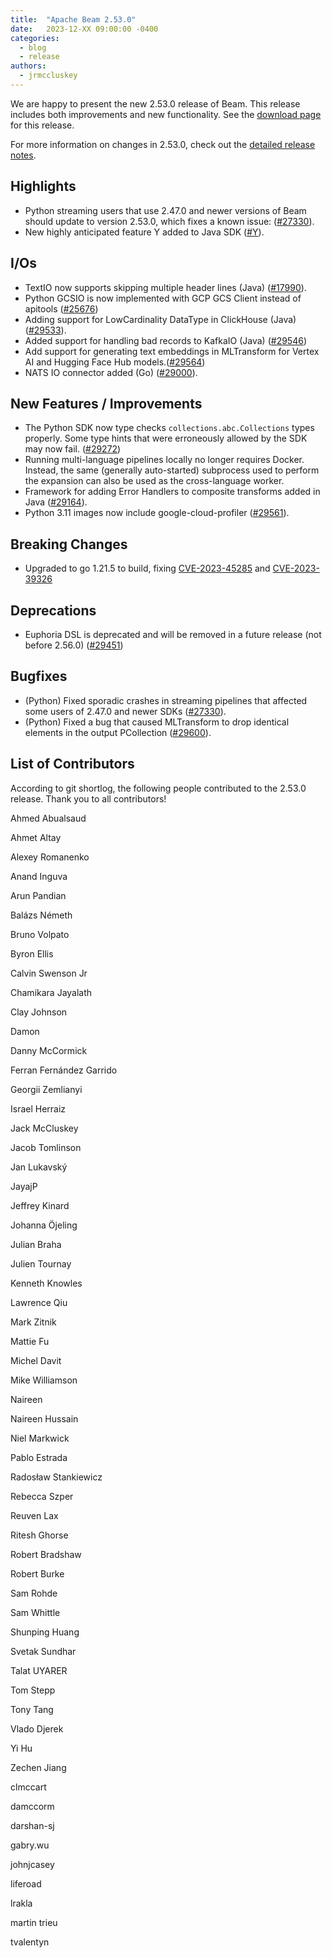 ```yaml
---
title:  "Apache Beam 2.53.0"
date:   2023-12-XX 09:00:00 -0400
categories:
  - blog
  - release
authors:
  - jrmccluskey
---
```

<!--
Licensed under the Apache License, Version 2.0 (the "License");
you may not use this file except in compliance with the License.
You may obtain a copy of the License at
http://www.apache.org/licenses/LICENSE-2.0
Unless required by applicable law or agreed to in writing, software
distributed under the License is distributed on an "AS IS" BASIS,
WITHOUT WARRANTIES OR CONDITIONS OF ANY KIND, either express or implied.
See the License for the specific language governing permissions and
limitations under the License.
-->

We are happy to present the new 2.53.0 release of Beam.
This release includes both improvements and new functionality.
See the [download page](/get-started/downloads/) for this release.

<!--more-->

For more information on changes in 2.53.0, check out the [detailed release notes](https://github.com/apache/beam/milestone/17).

## Highlights

* Python streaming users that use 2.47.0 and newer versions of Beam should update to version 2.53.0, which fixes a known issue: ([#27330](https://github.com/apache/beam/issues/27330)).
* New highly anticipated feature Y added to Java SDK ([#Y](https://github.com/apache/beam/issues/Y)).

## I/Os

* TextIO now supports skipping multiple header lines (Java) ([#17990](https://github.com/apache/beam/issues/17990)).
* Python GCSIO is now implemented with GCP GCS Client instead of apitools ([#25676](https://github.com/apache/beam/issues/25676))
* Adding support for LowCardinality DataType in ClickHouse (Java) ([#29533](https://github.com/apache/beam/pull/29533)).
* Added support for handling bad records to KafkaIO (Java) ([#29546](https://github.com/apache/beam/pull/29546))
* Add support for generating text embeddings in MLTransform for Vertex AI and Hugging Face Hub models.([#29564](https://github.com/apache/beam/pull/29564))
* NATS IO connector added (Go) ([#29000](https://github.com/apache/beam/issues/29000)).

## New Features / Improvements

* The Python SDK now type checks `collections.abc.Collections` types properly. Some type hints that were erroneously allowed by the SDK may now fail. ([#29272](https://github.com/apache/beam/pull/29272))
* Running multi-language pipelines locally no longer requires Docker.
  Instead, the same (generally auto-started) subprocess used to perform the
  expansion can also be used as the cross-language worker.
* Framework for adding Error Handlers to composite transforms added in Java ([#29164](https://github.com/apache/beam/pull/29164)).
* Python 3.11 images now include google-cloud-profiler ([#29561](https://github.com/apache/beam/pull/29651)).

## Breaking Changes

* Upgraded to go 1.21.5 to build, fixing [CVE-2023-45285](https://security-tracker.debian.org/tracker/CVE-2023-45285) and [CVE-2023-39326](https://security-tracker.debian.org/tracker/CVE-2023-39326)

## Deprecations

* Euphoria DSL is deprecated and will be removed in a future release (not before 2.56.0) ([#29451](https://github.com/apache/beam/issues/29451))

## Bugfixes

* (Python) Fixed sporadic crashes in streaming pipelines that affected some users of 2.47.0 and newer SDKs ([#27330](https://github.com/apache/beam/issues/27330)).
* (Python) Fixed a bug that caused MLTransform to drop identical elements in the output PCollection ([#29600](https://github.com/apache/beam/issues/29600)).

## List of Contributors

According to git shortlog, the following people contributed to the 2.53.0 release. Thank you to all contributors!

Ahmed Abualsaud

Ahmet Altay

Alexey Romanenko

Anand Inguva

Arun Pandian

Balázs Németh

Bruno Volpato

Byron Ellis

Calvin Swenson Jr

Chamikara Jayalath

Clay Johnson

Damon

Danny McCormick

Ferran Fernández Garrido

Georgii Zemlianyi

Israel Herraiz

Jack McCluskey

Jacob Tomlinson

Jan Lukavský

JayajP

Jeffrey Kinard

Johanna Öjeling

Julian Braha

Julien Tournay

Kenneth Knowles

Lawrence Qiu

Mark Zitnik

Mattie Fu

Michel Davit

Mike Williamson

Naireen

Naireen Hussain

Niel Markwick

Pablo Estrada

Radosław Stankiewicz

Rebecca Szper

Reuven Lax

Ritesh Ghorse

Robert Bradshaw

Robert Burke

Sam Rohde

Sam Whittle

Shunping Huang

Svetak Sundhar

Talat UYARER

Tom Stepp

Tony Tang

Vlado Djerek

Yi Hu

Zechen Jiang

clmccart

damccorm

darshan-sj

gabry.wu

johnjcasey

liferoad

lrakla

martin trieu

tvalentyn